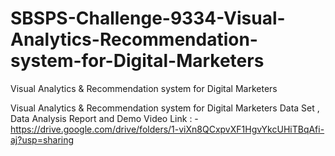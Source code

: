 # SBSPS-Challenge-9334-Visual-Analytics-Recommendation-system-for-Digital-Marketers
Visual Analytics &amp; Recommendation system for Digital Marketers

Visual Analytics & Recommendation system for Digital Marketers Data Set , Data Analysis Report and Demo Video Link : - https://drive.google.com/drive/folders/1-viXn8QCxpvXF1HgvYkcUHiTBqAfi-aj?usp=sharing 
